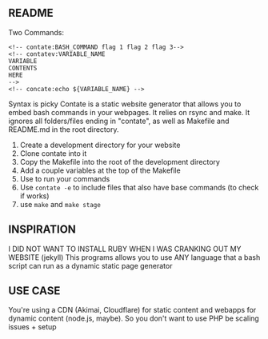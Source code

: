 README
------
Two Commands:

    <!-- contate:BASH_COMMAND flag 1 flag 2 flag 3-->
    <!-- contatev:VARIABLE_NAME
    VARIABLE
    CONTENTS
    HERE
    -->
    <!-- concate:echo ${VARIABLE_NAME} -->
Syntax is picky
Contate is a static website generator that allows you to embed bash commands in your webpages. It relies on rsync and make.
It ignores all folders/files ending in "contate", as well as Makefile and README.md in the root directory.
1) Create a development directory for your website
2) Clone contate into it
3) Copy the Makefile into the root of the development directory
4) Add a couple variables at the top of the Makefile
5) Use <!-- contate:command flag1 flag2 --> to run your commands
6) Use `contate -e` to include files that also have base commands (to check if works)
7) use `make` and `make stage`


INSPIRATION
-----------
I DID NOT WANT TO INSTALL RUBY WHEN I WAS CRANKING OUT MY WEBSITE (jekyll)
This programs allows you to use ANY language that a bash script can run as a dynamic static page generator

USE CASE
--------
You're using a CDN (Akimai, Cloudflare) for static content and webapps for dynamic content (node.js, maybe).
So you don't want to use PHP be scaling issues + setup
